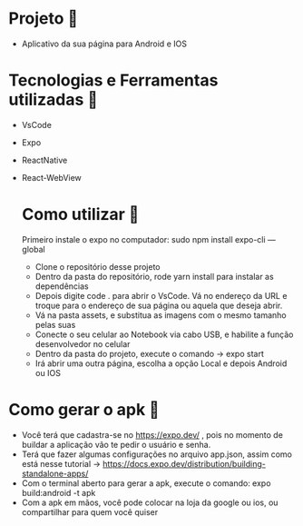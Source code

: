 # Projeto :rocket:
- Aplicativo da sua página para Android e IOS

# Tecnologias e Ferramentas utilizadas :robot:
- VsCode
- Expo
- ReactNative
- React-WebView
  
  # Como utilizar :runner:
  Primeiro instale o expo no computador: sudo npm install expo-cli — global

  - Clone o repositório desse projeto
  - Dentro da pasta do repositório, rode yarn install para instalar as dependências
  - Depois digite code . para abrir o VsCode. Vá no endereço da URL e troque para o endereço de sua página ou aquela que deseja abrir.
  - Vá na pasta assets, e substitua as imagens com o mesmo tamanho pelas suas
  - Conecte o seu celular ao Notebook via cabo USB, e habilite a função desenvolvedor no celular
  - Dentro da pasta do projeto, execute o comando -> expo start
  - Irá abrir uma outra página, escolha a opção Local e depois Android ou IOS

 # Como gerar o apk :runner:
 - Você terá que cadastra-se no https://expo.dev/ , pois no momento de buildar a aplicação vão te pedir o usuário e senha.
 - Terá que fazer algumas configurações no arquivo app.json, assim como está nesse tutorial -> https://docs.expo.dev/distribution/building-standalone-apps/
 - Com o terminal aberto para gerar a apk, execute o comando: expo build:android -t apk 
 - Com a apk em mãos, você pode colocar na loja da google ou ios, ou compartilhar para quem você quiser 

 
 
